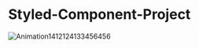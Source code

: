 # Styled-Component-Project

![Animation1412124133456456](https://user-images.githubusercontent.com/102485608/201429285-3c84c162-c303-453d-a50b-723b1006e59a.gif)
